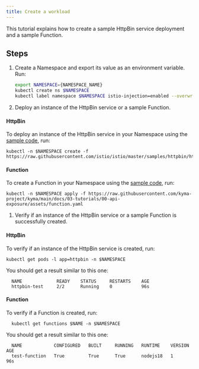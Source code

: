 ```yaml
---
title: Create a workload
---
```


This tutorial explains how to create a sample HttpBin service deployment and a sample Function.

## Steps

1. Create a Namespace and export its value as an environment variable. Run:

   ```bash
   export NAMESPACE={NAMESPACE_NAME}
   kubectl create ns $NAMESPACE
   kubectl label namespace $NAMESPACE istio-injection=enabled --overwrite
   ```
2. Deploy an instance of the HttpBin service or a sample Function.

<!-- tabs:start -->

#### **HttpBin**

   To deploy an instance of the HttpBin service in your Namespace using the [sample code](https://raw.githubusercontent.com/istio/istio/master/samples/httpbin/httpbin.yaml), run:

   ```shell
   kubectl -n $NAMESPACE create -f https://raw.githubusercontent.com/istio/istio/master/samples/httpbin/httpbin.yaml
   ```

#### **Function**

   To create a Function in your Namespace using the [sample code](https://raw.githubusercontent.com/kyma-project/kyma/main/docs/03-tutorials/00-api-exposure/assets/function.yaml), run:

   ```shell
   kubectl -n $NAMESPACE apply -f https://raw.githubusercontent.com/kyma-project/kyma/main/docs/03-tutorials/00-api-exposure/assets/function.yaml
   ```

<!-- tabs:end -->

1. Verify if an instance of the HttpBin service or a sample Function is successfully created.

<!-- tabs:start -->

#### **HttpBin**

   To verify if an instance of the HttpBin service is created, run:

   ```shell
   kubectl get pods -l app=httpbin -n $NAMESPACE
   ```
    
   You should get a result similar to this one:
    
   ```shell
     NAME             READY    STATUS     RESTARTS    AGE
     httpbin-test     2/2      Running    0           96s
   ```

#### **Function**

   To verify if a Function is created, run:

   ```shell
     kubectl get functions $NAME -n $NAMESPACE
   ```

   You should get a result similar to this one:
    
   ```shell
     NAME            CONFIGURED   BUILT     RUNNING   RUNTIME    VERSION   AGE
     test-function   True         True      True      nodejs18   1         96s
   ```

<!-- tabs:end -->